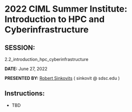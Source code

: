 # 2022 CIML Summer Institute:   Introduction to HPC and Cyberinfrastructure

## SESSION:
2.2_introduction_hpc_cyberinfrastructure

**DATE:** June 27, 2022

**PRESENTED BY:** [Robert Sinkovits](https://www.sdsc.edu/research/researcher_spotlight/sinkovits_robert.html) ( sinkovit  @  sdsc.edu )

## Instructions:
* TBD
